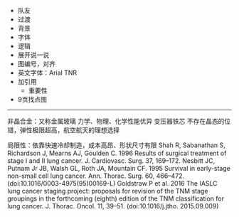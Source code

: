 - 队友
- 过渡
- 背景
- 字体
- 逻辑
- 展开说一说
- 图编号，对齐
- 英文字体：Arial TNR
- 加引用
	- 重要性
- 9页找点图
- ---
非晶合金：又称金属玻璃
力学、物理、化学性能优异
变压器铁芯
不存在晶态的位错，弹性极限超高，航空航天的理想选择

局限性：依靠快速冷却制造，成本高昂、形状尺寸有限
Shah R, Sabanathan S, Richardson J, Mearns AJ, Goulden C. 1996 Results of surgical treatment of stage I and II lung cancer. J. Cardiovasc. Surg. 37, 169–172.
Nesbitt JC, Putnam Jr JB, Walsh GL, Roth JA, Mountain CF. 1995 Survival in early-stage non-small cell lung cancer. 
Ann. Thorac. Surg. 60, 466–472. (doi:10.1016/0003-4975(95)00169-L) Goldstraw P et al. 2016 The IASLC lung cancer staging project: proposals for revision of the TNM stage groupings in the forthcoming (eighth) edition of the TNM classification for lung cancer. J. Thorac. Oncol. 11, 39–51. (doi:10.1016/j.jtho. 2015.09.009)